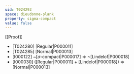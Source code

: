 ```yaml
---
uid: T024293
space: dieudonne-plank
property: sigma-compact
value: false
---
```

[[Proof]]

* [T024280] [Regular|P000011]
* [T024285] [Normal|P000013]
* [I000122] ~[$\sigma$-compact|P000017] => ~[Lindelof|P000018]
* [I000030] ([Regular|P000011] + [Lindelof|P000018]) => [Normal|P000013]

